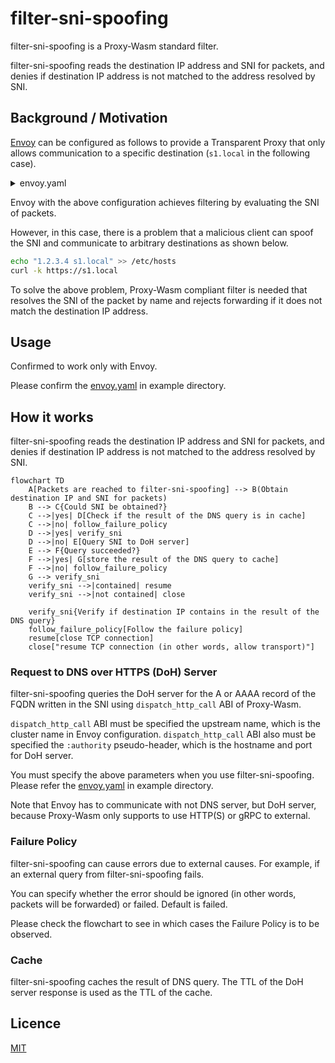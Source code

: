 # filter-sni-spoofing

filter-sni-spoofing is a Proxy-Wasm standard filter.

filter-sni-spoofing reads the destination IP address and SNI for packets, and denies if destination IP address is not matched to the address resolved by SNI.

## Background / Motivation

[Envoy](https://github.com/envoyproxy/envoy) can be configured as follows to provide a Transparent Proxy that only allows communication to a specific destination (`s1.local` in the following case).

<details><summary>envoy.yaml</summary>

```yaml
static_resources:
  listeners:
    - name: listener_transparent
      address:
        socket_address:
          address: 0.0.0.0
          port_value: 15001 # packets will be redirected by iptables
      listener_filters:
        - name: envoy.filters.listener.tls_inspector
          typed_config:
            "@type": type.googleapis.com/envoy.extensions.filters.listener.tls_inspector.v3.TlsInspector
        - name: envoy.filters.listener.original_dst
          typed_config:
            "@type": type.googleapis.com/envoy.extensions.filters.listener.original_dst.v3.OriginalDst
      filter_chains:
        - filter_chain_match:
            server_names:
              - "s1.local"
          filters:
            - name: envoy.filters.network.tcp_proxy
              typed_config:
                "@type": type.googleapis.com/envoy.extensions.filters.network.tcp_proxy.v3.TcpProxy
                stat_prefix: tcp
                cluster: original-destination
                access_log:
                  - name: envoy.access_loggers.stdout
                    typed_config:
                      "@type": type.googleapis.com/envoy.extensions.access_loggers.stream.v3.StdoutAccessLog
        - filters:
            - name: envoy.filters.network.tcp_proxy
              typed_config:
                "@type": type.googleapis.com/envoy.extensions.filters.network.tcp_proxy.v3.TcpProxy
                stat_prefix: reject
                cluster: blackhole

  clusters:
    - name: original-destination
      type: ORIGINAL_DST
      connect_timeout: 5s
      lb_policy: CLUSTER_PROVIDED
      upstream_connection_options:
        tcp_keepalive: {}

    - name: blackhole
      type: STATIC
      connect_timeout: 1s
      lb_policy: ROUND_ROBIN
      load_assignment:
        cluster_name: blackhole
        endpoints:
          - lb_endpoints:
              - endpoint:
                  address:
                    socket_address:
                      address: 127.0.0.1
                      port_value: 1  # Any port not listening
```

</details>

Envoy with the above configuration achieves filtering by evaluating the SNI of packets.

However, in this case, there is a problem that a malicious client can spoof the SNI and communicate to arbitrary destinations as shown below.

```bash
echo "1.2.3.4 s1.local" >> /etc/hosts
curl -k https://s1.local 
```

To solve the above problem, Proxy-Wasm compliant filter is needed that resolves the SNI of the packet by name and rejects forwarding if it does not match the destination IP address.

## Usage

Confirmed to work only with Envoy.

Please confirm the [envoy.yaml](./example/envoy/envoy.yaml) in example directory.

## How it works

filter-sni-spoofing reads the destination IP address and SNI for packets, and denies if destination IP address is not matched to the address resolved by SNI.

```mermaid
flowchart TD
    A[Packets are reached to filter-sni-spoofing] --> B(Obtain destination IP and SNI for packets)
    B --> C{Could SNI be obtained?}
    C -->|yes| D[Check if the result of the DNS query is in cache]
    C -->|no| follow_failure_policy
    D -->|yes| verify_sni
    D -->|no| E[Query SNI to DoH server]
    E --> F{Query succeeded?}
    F -->|yes| G[store the result of the DNS query to cache]
    F -->|no| follow_failure_policy
    G --> verify_sni
    verify_sni -->|contained| resume
    verify_sni -->|not contained| close

    verify_sni{Verify if destination IP contains in the result of the DNS query}
    follow_failure_policy[Follow the failure policy]
    resume[close TCP connection]
    close["resume TCP connection (in other words, allow transport)"]
```

### Request to DNS over HTTPS (DoH) Server
  
filter-sni-spoofing queries the DoH server for the A or AAAA record of the FQDN written in the SNI using `dispatch_http_call` ABI of Proxy-Wasm.

`dispatch_http_call` ABI must be specified the upstream name, which is the cluster name in Envoy configuration.
`dispatch_http_call` ABI also must be specified the `:authority` pseudo-header, which is the hostname and port for DoH server.

You must specify the above parameters when you use filter-sni-spoofing. Please refer the [envoy.yaml](./example/envoy/envoy.yaml) in example directory.

Note that Envoy has to communicate with not DNS server, but DoH server, because Proxy-Wasm only supports to use HTTP(S) or gRPC to external.

### Failure Policy

filter-sni-spoofing can cause errors due to external causes.
For example, if an external query from filter-sni-spoofing fails.

You can specify whether the error should be ignored (in other words, packets will be forwarded) or failed.
Default is failed.

Please check the flowchart to see in which cases the Failure Policy is to be observed.

### Cache

filter-sni-spoofing caches the result of DNS query.
The TTL of the DoH server response is used as the TTL of the cache.

## Licence

[MIT](https://github.com/ShotaKitazawa/filter-sni-spoofing/tree/main/LICENCE)
